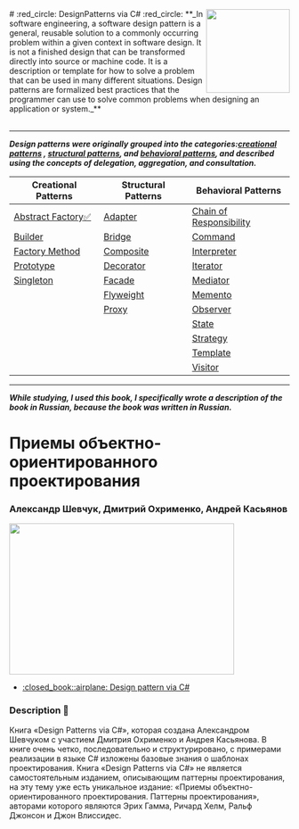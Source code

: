 <img src="https://encrypted-tbn0.gstatic.com/images?q=tbn:ANd9GcRmqanHHqRZrP6Ur24ooC9SRVO-VkStMI3nCKvkU_jnMcI0z_wTbw" align="right" width="150px" height="150px" /> 
# :red_circle: DesignPatterns via C# :red_circle:
**_In software engineering, a software design pattern is a general, reusable solution to a commonly occurring problem within a given context in software design. It is not a finished design that can be transformed directly into source or machine code. It is a description or template for how to solve a problem that can be used in many different situations. Design patterns are formalized best practices that the programmer can use to solve common problems when designing an application or system._**
<br/>
<br/>
<hr/>

**_Design patterns were originally grouped into the categories:[creational patterns](https://github.com/suren-vanyan/DesignPatterns-via-CSharp/tree/master/Creational/AbstractFactory(Creation)) , [structural patterns](https://github.com/suren-vanyan/DesignPatterns-via-CSharp/tree/master/Structural/AbstractFactory(Creation)), and [behavioral patterns](https://github.com/suren-vanyan/DesignPatterns-via-CSharp/tree/master/Behavioral/AbstractFactory(Creation)), and described using the concepts of delegation, aggregation, and consultation._**

Creational Patterns     |  Structural Patterns  | Behavioral Patterns
---------------|--------------|-----------|
<a href="https://github.com/suren-vanyan/DesignPatterns-via-CSharp/tree/master/Creational/AbstractFactory(Creation)/AbstractFactory(Creation)">Abstract Factory:white_check_mark:</a>|	<a href=" ">Adapter</a>     |<a href=" ">Chain of Responsibility</a>
<a href=" ">Builder</a>	       |<a href=" ">Bridge</a>	      |<a href=" ">Command</a>	
<a href=" ">Factory Method</a> |<a href=" ">Composite</a>	    |<a href=" ">Interpreter</a>	
<a href=" ">Prototype</a>     |<a href=" ">Decorator</a>	    |<a href=" ">Iterator</a>
<a href=" ">Singleton</a>      |<a href=" ">Facade</a>	      |<a href=" ">Mediator</a>	
&nbsp;         |<a href=" ">Flyweight</a>	    |<a href=" ">Memento</a>	
&nbsp;         |<a href=" ">Proxy</a>        |<a href=" ">Observer</a>
&nbsp;         |&nbsp;        |<a href=" ">State</a>	
&nbsp;         | &nbsp;       |<a href=" ">Strategy</a>	
&nbsp;         |&nbsp;        |<a href=" ">Template</a> 
&nbsp;         |&nbsp;        |<a href=" ">Visitor</a>

<hr/>

**_While studying, I used this book, I specifically wrote a description of the book in Russian, because the book was written in Russian._**
<h1>Приемы объектно-ориентированного проектирования</h1>
<h3>Александр Шевчук, Дмитрий Охрименко, Андрей Касьянов</h3>
<p align="Left"><img src="https://i.ytimg.com/vi/Oyz76pTexGs/maxresdefault.jpg" width="404" height="271"></p>
<ul>
<li><a href="https://drive.google.com/open?id=0By1MH5wlD0LhLTByR3NUclhKbjQ">:closed_book::airplane: Design pattern via C#</a>
</ul>

### Description :pushpin:
Книга «Design Patterns via C#», которая создана Александром Шевчуком с участием Дмитрия Охрименко и Андрея Касьянова. В книге очень четко, последовательно и структурировано, с примерами реализации в языке C# изложены базовые знания о шаблонах проектирования.
Книга «Design Patterns via C#» не является самостоятельным изданием, описывающим паттерны проектирования, на эту тему уже есть уникальное издание: «Приемы объектно-ориентированного проектирования. Паттерны проектирования», авторами которого являются Эрих Гамма, Ричард Хелм, Ральф Джонсон и Джон Влиссидес.










